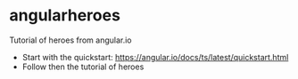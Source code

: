 # angularheroes
Tutorial of heroes from angular.io

* Start with the quickstart: https://angular.io/docs/ts/latest/quickstart.html
* Follow then the tutorial of heroes
